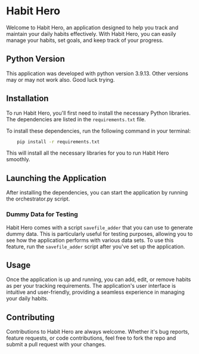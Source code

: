 # Habit Hero

Welcome to Habit Hero, an application designed to help you track and maintain your daily habits effectively. With Habit Hero, you can easily manage your habits, set goals, and keep track of your progress.

## Python Version

This application was developed with python version 3.9.13. Other versions may or may not work also. Good luck trying. 

## Installation

To run Habit Hero, you'll first need to install the necessary Python libraries. The dependencies are listed in the `requirements.txt` file.

To install these dependencies, run the following command in your terminal:
```bash
    pip install -r requirements.txt
```
This will install all the necessary libraries for you to run Habit Hero smoothly.

## Launching the Application

After installing the dependencies, you can start the application by running the orchestrator.py script. 

### Dummy Data for Testing

Habit Hero comes with a script `savefile_adder` that you can use to generate dummy data. This is particularly useful for testing purposes, allowing you to see how the application performs with various data sets. To use this feature, run the `savefile_adder` script after you've set up the application.


## Usage

Once the application is up and running, you can add, edit, or remove habits as per your tracking requirements. The application's user interface is intuitive and user-friendly, providing a seamless experience in managing your daily habits.

## Contributing

Contributions to Habit Hero are always welcome. Whether it's bug reports, feature requests, or code contributions, feel free to fork the repo and submit a pull request with your changes.
